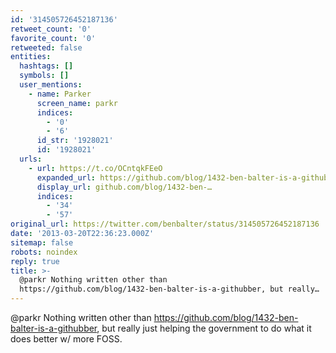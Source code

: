 ```yaml
---
id: '314505726452187136'
retweet_count: '0'
favorite_count: '0'
retweeted: false
entities:
  hashtags: []
  symbols: []
  user_mentions:
    - name: Parker
      screen_name: parkr
      indices:
        - '0'
        - '6'
      id_str: '1928021'
      id: '1928021'
  urls:
    - url: https://t.co/OCntqkFEeO
      expanded_url: https://github.com/blog/1432-ben-balter-is-a-githubber
      display_url: github.com/blog/1432-ben-…
      indices:
        - '34'
        - '57'
original_url: https://twitter.com/benbalter/status/314505726452187136
date: '2013-03-20T22:36:23.000Z'
sitemap: false
robots: noindex
reply: true
title: >-
  @parkr Nothing written other than
  https://github.com/blog/1432-ben-balter-is-a-githubber, but really…
---
```


@parkr Nothing written other than https://github.com/blog/1432-ben-balter-is-a-githubber, but really just helping the government to do what it does better w/ more FOSS.